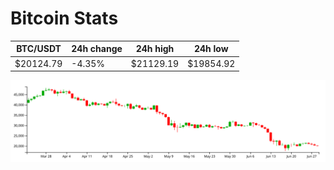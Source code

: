# Bitcoin Stats

BTC/USDT|24h change|24h high|24h low|
|---|---|---|---|
|$20124.79|-4.35%|$21129.19|$19854.92|

<img src="./chart.svg">
